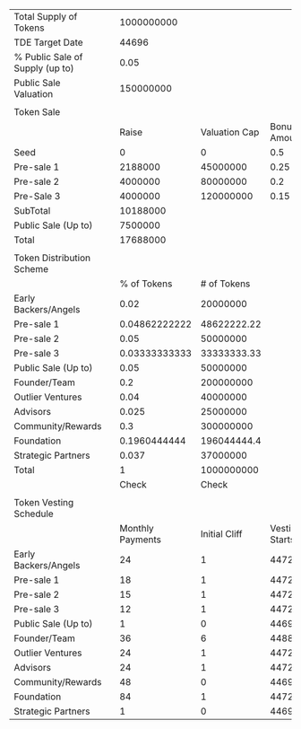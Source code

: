 |  |  |  |  |  |  |  |  |  |
|---|---|---|---|---|---|---|---|---|
| Total Supply of Tokens |  | 1000000000 |  |  |  |  |  |  |
| TDE Target Date |  | 44696 |  |  |  |  |  |  |
| % Public Sale of Supply \(up to\) |  | 0\.05 |  |  |  |  |  |  |
| Public Sale Valuation |  | 150000000 |  |  |  |  |  |  |
|  |  |  |  |  |  |  |  |  |
| Token Sale |  |  |  |  |  |  |  |  |
|  |  | Raise | Valuation Cap | Bonus Amount | Relevant Price | Tokens | Discount | % of Tokens |
| Seed |  | 0 | 0 | 0\.5 | 0 | 0 | 1 | 0 |
| Pre\-sale 1 |  | 2188000 | 45000000 | 0\.25 | 0\.045 | 48622222\.22 | 0\.7 | 0\.04862222222 |
| Pre\-sale 2 |  | 4000000 | 80000000 | 0\.2 | 0\.08 | 50000000 | 0\.4666666667 | 0\.05 |
| Pre\-Sale 3 |  | 4000000 | 120000000 | 0\.15 | 0\.12 | 33333333\.33 | 0\.2 | 0\.03333333333 |
| SubTotal |  | 10188000 |  |  |  | 131955555\.6 |  | 0\.1319555556 |
| Public Sale \(Up to\) |  | 7500000 |  |  | 0\.15 | 50000000 |  | 0\.05 |
| Total |  | 17688000 |  |  |  | 181955555\.6 |  | 0\.1819555556 |
|  |  |  |  |  |  |  |  |  |
| Token Distribution Scheme |  |  |  |  |  |  |  |  |
|  |  | % of Tokens | \# of Tokens |  |  |  |  |  |
| Early Backers/Angels |  | 0\.02 | 20000000 |  |  |  |  |  |
| Pre\-sale 1 |  | 0\.04862222222 | 48622222\.22 |  |  |  |  |  |
| Pre\-sale 2 |  | 0\.05 | 50000000 |  |  |  |  |  |
| Pre\-sale 3 |  | 0\.03333333333 | 33333333\.33 |  |  |  |  |  |
| Public Sale \(Up to\) |  | 0\.05 | 50000000 |  |  |  |  |  |
| Founder/Team |  | 0\.2 | 200000000 |  |  |  |  |  |
| Outlier Ventures |  | 0\.04 | 40000000 |  |  |  |  |  |
| Advisors |  | 0\.025 | 25000000 |  |  |  |  |  |
| Community/Rewards |  | 0\.3 | 300000000 |  |  |  |  |  |
| Foundation |  | 0\.1960444444 | 196044444\.4 |  |  |  |  |  |
| Strategic Partners |  | 0\.037 | 37000000 |  |  |  |  |  |
| Total |  | 1 | 1000000000 |  |  |  |  |  |
|  |  | Check | Check |  |  |  |  |  |
|  |  |  |  |  |  |  |  |  |
| Token Vesting Schedule |  |  |  |  |  |  |  |  |
|  |  | Monthly Payments | Initial Cliff | Vesting Starts | Vesting Ends | Monthly |  |  |
| Early Backers/Angels |  | 24 | 1 | 44727 | 45457 | 833333\.3333 |  |  |
| Pre\-sale 1 |  | 18 | 1 | 44727 | 45274 | 2701234\.568 |  |  |
| Pre\-sale 2 |  | 15 | 1 | 44727 | 45183 | 3333333\.333 |  |  |
| Pre\-sale 3 |  | 12 | 1 | 44727 | 45091 | 2777777\.778 |  |  |
| Public Sale \(Up to\) |  | 1 | 0 | 44696 | 44726 | 50000000 |  |  |
| Founder/Team |  | 36 | 6 | 44880 | 45975 | 5555555\.556 |  |  |
| Outlier Ventures |  | 24 | 1 | 44727 | 45457 | 1666666\.667 |  |  |
| Advisors |  | 24 | 1 | 44727 | 45457 | 1041666\.667 |  |  |
| Community/Rewards |  | 48 | 0 | 44696 | 46156 | 6250000 |  |  |
| Foundation |  | 84 | 1 | 44727 | 47283 | 2333862\.434 |  |  |
| Strategic Partners |  | 1 | 0 | 44696 | 44726 | 37000000 |  |  |
